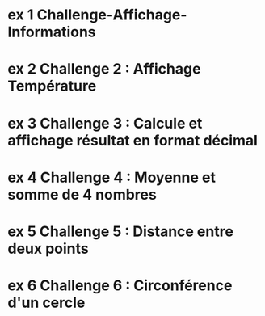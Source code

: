# ex 1 Challenge-Affichage-Informations
 # ex 2 Challenge 2 : Affichage Température
# ex 3 Challenge 3 : Calcule et affichage résultat en format décimal
# ex 4 Challenge 4 : Moyenne et somme de 4 nombres
# ex 5  Challenge 5 : Distance entre deux points
 # ex 6  Challenge 6 : Circonférence d'un cercle
